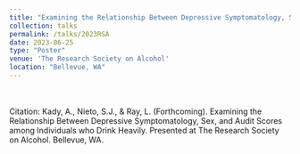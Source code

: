 ```yaml
---	
title: "Examining the Relationship Between Depressive Symptomatology, Sex, and Audit Scores among Individuals who Drink Heavily"
collection: talks	
permalink: /talks/2023RSA	
date: 2023-06-25
type: "Poster"
venue: 'The Research Society on Alcohol'
location: "Bellevue, WA"
---	
```


<br><br>
Citation: Kady, A., Nieto, S.J., & Ray, L. (Forthcoming). Examining the Relationship Between Depressive Symptomatology, Sex, and Audit Scores among Individuals who Drink Heavily. Presented at The Research Society on Alcohol. Bellevue, WA.

